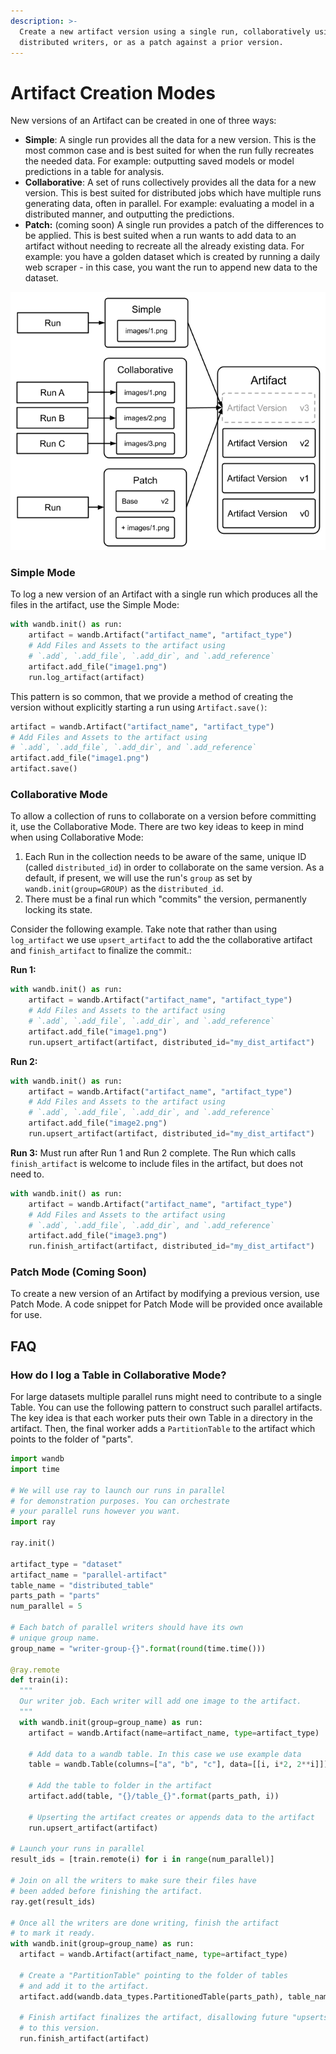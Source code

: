 ```yaml
---
description: >-
  Create a new artifact version using a single run, collaboratively using
  distributed writers, or as a patch against a prior version.
---
```


# Artifact Creation Modes

New versions of an Artifact can be created in one of three ways:

* **Simple**: A single run provides all the data for a new version. This is the most common case and is best suited for when the run fully recreates the needed data. For example: outputting saved models or model predictions in a table for analysis.
* **Collaborative**: A set of runs collectively provides all the data for a new version. This is best suited for distributed jobs which have multiple runs generating data, often in parallel. For example: evaluating a model in a distributed manner, and outputting the predictions.
* **Patch:** \(coming soon\) A single run provides a patch of the differences to be applied. This is best suited when a run wants to add data to an artifact without needing to recreate all the already existing data. For example: you have a golden dataset which is created by running a daily web scraper - in this case, you want the run to append new data to the dataset.

![](../../.gitbook/assets/artifact-version-types-2-.png)

### Simple Mode

To log a new version of an Artifact with a single run which produces all the files in the artifact, use the Simple Mode:

```python
with wandb.init() as run:
	artifact = wandb.Artifact("artifact_name", "artifact_type")
	# Add Files and Assets to the artifact using 
	# `.add`, `.add_file`, `.add_dir`, and `.add_reference`
	artifact.add_file("image1.png")
	run.log_artifact(artifact)
```

This pattern is so common, that we provide a method of creating the version without explicitly starting a run using `Artifact.save()`:

```python
artifact = wandb.Artifact("artifact_name", "artifact_type")
# Add Files and Assets to the artifact using 
# `.add`, `.add_file`, `.add_dir`, and `.add_reference`
artifact.add_file("image1.png")
artifact.save()
```

### Collaborative Mode

To allow a collection of runs to collaborate on a version before committing it, use the Collaborative Mode. There are two key ideas to keep in mind when using Collaborative Mode:

1. Each Run in the collection needs to be aware of the same, unique ID \(called `distributed_id`\) in order to collaborate on the same version. As a default, if present, we will use the run's `group` as set by `wandb.init(group=GROUP)` as the `distributed_id`.
2. There must be a final run which "commits" the version, permanently locking its state.

Consider the following example. Take note that rather than using `log_artifact` we use `upsert_artifact` to add the the collaborative artifact and `finish_artifact` to finalize the commit.:

**Run 1:**

```python
with wandb.init() as run:
	artifact = wandb.Artifact("artifact_name", "artifact_type")
	# Add Files and Assets to the artifact using 
	# `.add`, `.add_file`, `.add_dir`, and `.add_reference`
	artifact.add_file("image1.png")
	run.upsert_artifact(artifact, distributed_id="my_dist_artifact")
```

**Run 2:**

```python
with wandb.init() as run:
	artifact = wandb.Artifact("artifact_name", "artifact_type")
	# Add Files and Assets to the artifact using 
	# `.add`, `.add_file`, `.add_dir`, and `.add_reference`
	artifact.add_file("image2.png")
	run.upsert_artifact(artifact, distributed_id="my_dist_artifact")
```

**Run 3:** Must run after Run 1 and Run 2 complete. The Run which calls `finish_artifact` is welcome to include files in the artifact, but does not need to.

```python
with wandb.init() as run:
	artifact = wandb.Artifact("artifact_name", "artifact_type")
	# Add Files and Assets to the artifact using 
	# `.add`, `.add_file`, `.add_dir`, and `.add_reference`
	artifact.add_file("image3.png")
	run.finish_artifact(artifact, distributed_id="my_dist_artifact")
```

### Patch Mode \(Coming Soon\)

To create a new version of an Artifact by modifying a previous version, use Patch Mode. A code snippet for Patch Mode will be provided once available for use.

## FAQ

### How do I log a Table in Collaborative Mode?

For large datasets multiple parallel runs might need to contribute to a single Table. You can use the following pattern to construct such parallel artifacts. The key idea is that each worker puts their own Table in a directory in the artifact. Then, the final worker adds a `PartitionTable` to the artifact which points to the folder of "parts".

```python
import wandb
import time

# We will use ray to launch our runs in parallel
# for demonstration purposes. You can orchestrate
# your parallel runs however you want.
import ray

ray.init()

artifact_type = "dataset"
artifact_name = "parallel-artifact"
table_name = "distributed_table"
parts_path = "parts"
num_parallel = 5

# Each batch of parallel writers should have its own
# unique group name.
group_name = "writer-group-{}".format(round(time.time()))

@ray.remote
def train(i):
  """
  Our writer job. Each writer will add one image to the artifact.
  """
  with wandb.init(group=group_name) as run:
    artifact = wandb.Artifact(name=artifact_name, type=artifact_type)
    
    # Add data to a wandb table. In this case we use example data
    table = wandb.Table(columns=["a", "b", "c"], data=[[i, i*2, 2**i]])
    
    # Add the table to folder in the artifact
    artifact.add(table, "{}/table_{}".format(parts_path, i))
    
    # Upserting the artifact creates or appends data to the artifact
    run.upsert_artifact(artifact)
  
# Launch your runs in parallel
result_ids = [train.remote(i) for i in range(num_parallel)]

# Join on all the writers to make sure their files have
# been added before finishing the artifact. 
ray.get(result_ids)

# Once all the writers are done writing, finish the artifact
# to mark it ready.
with wandb.init(group=group_name) as run:
  artifact = wandb.Artifact(artifact_name, type=artifact_type)
  
  # Create a "PartitionTable" pointing to the folder of tables
  # and add it to the artifact.
  artifact.add(wandb.data_types.PartitionedTable(parts_path), table_name)
  
  # Finish artifact finalizes the artifact, disallowing future "upserts"
  # to this version.
  run.finish_artifact(artifact)
```

